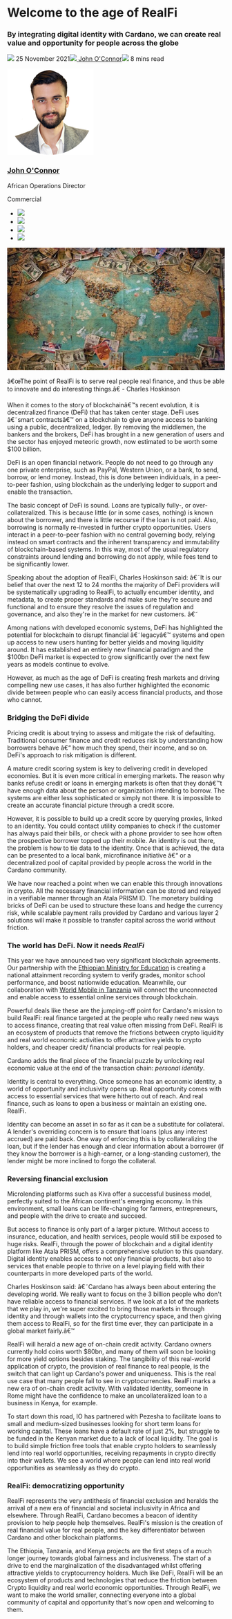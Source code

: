 # Welcome to the age of RealFi
### **By integrating digital identity with Cardano, we can create real value and opportunity for people across the globe**
![](img/2021-11-25-welcome-to-the-age-of-realfi.002.png) 25 November 2021![](img/2021-11-25-welcome-to-the-age-of-realfi.002.png)[ John O'Connor](/en/blog/authors/john-oconnor/page-1/)![](img/2021-11-25-welcome-to-the-age-of-realfi.003.png) 8 mins read

![John O'Connor](img/2021-11-25-welcome-to-the-age-of-realfi.004.png)[](/en/blog/authors/john-oconnor/page-1/)
### [**John O'Connor**](/en/blog/authors/john-oconnor/page-1/)
African Operations Director

Commercial

- ![](img/2021-11-25-welcome-to-the-age-of-realfi.005.png)[](mailto:john.oconnor@iohk.io "Email")
- ![](img/2021-11-25-welcome-to-the-age-of-realfi.006.png)[](https://www.linkedin.com/in/jjtoconnor/ "LinkedIn")
- ![](img/2021-11-25-welcome-to-the-age-of-realfi.007.png)[](https://twitter.com/jjtoconnor "Twitter")
- ![](img/2021-11-25-welcome-to-the-age-of-realfi.008.png)[](https://github.com/staircaseJapes "GitHub")

![Welcome to the age of RealFi](img/2021-11-25-welcome-to-the-age-of-realfi.009.jpeg)

â€œThe point of RealFi is to serve real people real finance, and thus be able to innovate and do interesting things.â€ - Charles Hoskinson

When it comes to the story of blockchainâ€™s recent evolution, it is decentralized finance (DeFi) that has taken center stage. DeFi uses â€˜smart contractsâ€™ on a blockchain to give anyone access to banking using a public, decentralized, ledger. By removing the middlemen, the bankers and the brokers, DeFi has brought in a new generation of users and the sector has enjoyed meteoric growth, now estimated to be worth some $100 billion.

DeFi is an open financial network. People do not need to go through any one private enterprise, such as PayPal, Western Union, or a bank, to send, borrow, or lend money. Instead, this is done between individuals, in a peer-to-peer fashion, using blockchain as the underlying ledger to support and enable the transaction.

The basic concept of DeFi is sound. Loans are typically fully-, or over-collateralized. This is because little (or in some cases, nothing) is known about the borrower, and there is little recourse if the loan is not paid. Also, borrowing is normally re-invested in further crypto opportunities. Users interact in a peer-to-peer fashion with no central governing body, relying instead on smart contracts and the inherent transparency and immutability of blockchain-based systems. In this way, most of the usual regulatory constraints around lending and borrowing do not apply, while fees tend to be significantly lower.

Speaking about the adoption of RealFi, Charles Hoskinson said: â€˜It is our belief that over the next 12 to 24 months the majority of DeFi providers will be systematically upgrading to RealFi, to actually encumber identity, and metadata, to create proper standards and make sure they're secure and functional and to ensure they resolve the issues of regulation and governance, and also they're in the market for new customers. â€˜

Among nations with developed economic systems, DeFi has highlighted the potential for blockchain to disrupt financial â€˜legacyâ€™ systems and open up access to new users hunting for better yields and moving liquidity around. It has established an entirely new financial paradigm and the $100bn DeFi market is expected to grow significantly over the next few years as models continue to evolve. 

However, as much as the age of DeFi is creating fresh markets and driving compelling new use cases, it has also further highlighted the economic divide between people who can easily access financial products, and those who cannot.
### **Bridging the DeFi divide**
Pricing credit is about trying to assess and mitigate the risk of defaulting. Traditional consumer finance and credit reduces risk by understanding how borrowers behave â€“ how much they spend, their income, and so on. DeFi's approach to risk mitigation is different. 

A mature credit scoring system is key to delivering credit in developed economies. But it is even more critical in emerging markets. The reason why banks refuse credit or loans in emerging markets is often that they donâ€™t have enough data about the person or organization intending to borrow. The systems are either less sophisticated or simply not there. It is impossible to create an accurate financial picture through a credit score. 

However, it is possible to build up a credit score by querying proxies, linked to an identity. You could contact utility companies to check if the customer has always paid their bills, or check with a phone provider to see how often the prospective borrower topped up their mobile. An identity is out there, the problem is how to tie data to the identity. Once that is achieved, the data can be presented to a local bank, microfinance initiative â€“ or a decentralized pool of capital provided by people across the world in the Cardano community.

We have now reached a point when we can enable this through innovations in crypto. All the necessary financial information can be stored and relayed in a verifiable manner through an Atala PRISM ID. The monetary building bricks of DeFi can be used to structure these loans and hedge the currency risk, while scalable payment rails provided by Cardano and various layer 2 solutions will make it possible to transfer capital across the world without friction.
### **The world has DeFi. Now it needs *RealFi***
This year we have announced two very significant blockchain agreements. Our partnership with the [Ethiopian Ministry for Education](https://africa.cardano.org/) is creating a national attainment recording system to verify grades, monitor school performance, and boost nationwide education. Meanwhile, our collaboration with [World Mobile in Tanzania](https://youtu.be/WSSpI8Rtif0) will connect the unconnected and enable access to essential online services through blockchain.

Powerful deals like these are the jumping-off point for Cardano's mission to build RealFi: real finance targeted at the people who really need new ways to access finance, creating that real value often missing from DeFi. RealFi is an ecosystem of products that remove the frictions between crypto liquidity and real world economic activities to offer attractive yields to crypto holders, and cheaper credit/ financial products for real people.

Cardano adds the final piece of the financial puzzle by unlocking real economic value at the end of the transaction chain: *personal identity*.

Identity is central to everything. Once someone has an economic identity, a world of opportunity and inclusivity opens up. Real opportunity comes with access to essential services that were hitherto out of reach. And real finance, such as loans to open a business or maintain an existing one. RealFi.

Identity can become an asset in so far as it can be a substitute for collateral. A lender's overriding concern is to ensure that loans (plus any interest accrued) are paid back. One way of enforcing this is by collateralizing the loan, but if the lender has enough and clear information about a borrower (if they know the borrower is a high-earner, or a long-standing customer), the lender might be more inclined to forgo the collateral.
### **Reversing financial exclusion**
Microlending platforms such as Kiva offer a successful business model, perfectly suited to the African continent's emerging economy. In this environment, small loans can be life-changing for farmers, entrepreneurs, and people with the drive to create and succeed. 

But access to finance is only part of a larger picture. Without access to insurance, education, and health services, people would still be exposed to huge risks. RealFi, through the power of blockchain and a digital identity platform like Atala PRISM, offers a comprehensive solution to this quandary. Digital identity enables access to not only financial products, but also to services that enable people to thrive on a level playing field with their counterparts in more developed parts of the world. 

Charles Hoskinson said: â€˜Cardano has always been about entering the developing world. We really want to focus on the 3 billion people who don't have reliable access to financial services. If we look at a lot of the markets that we play in, we're super excited to bring those markets in through identity and through wallets into the cryptocurrency space, and then giving them access to RealFi, so for the first time ever, they can participate in a global market fairly.â€™

RealFi will herald a new age of on-chain credit activity. Cardano owners currently hold coins worth $80bn, and many of them will soon be looking for more yield options besides staking. The tangibility of this real-world application of crypto, the provision of real finance to real people, is the switch that can light up Cardano's power and uniqueness. This is the real use case that many people fail to see in cryptocurrencies. RealFi marks a new era of on-chain credit activity. With validated identity, someone in Rome might have the confidence to make an uncollateralized loan to a business in Kenya, for example.

To start down this road, IO has partnered with Pezesha to facilitate loans to small and medium-sized businesses looking for short term loans for working capital. These loans have a default rate of just 2%, but struggle to be funded in the Kenyan market due to a lack of local liquidity. The goal is to build simple friction free tools that enable crypto holders to seamlessly lend into real world opportunities, receiving repayments in crypto directly into their wallets. We see a world where people can lend into real world opportunities as seamlessly as they do crypto.
### **RealFi: democratizing opportunity**
RealFi represents the very antithesis of financial exclusion and heralds the arrival of a new era of financial and societal inclusivity in Africa and elsewhere. Through RealFi, Cardano becomes a beacon of identity provision to help people help themselves. RealFi's mission is the creation of real financial value for real people, and the key differentiator between Cardano and other blockchain platforms. 

The Ethiopia, Tanzania, and Kenya projects are the first steps of a much longer journey towards global fairness and inclusiveness. The start of a drive to end the marginalization of the disadvantaged whilst offering attractive yields to cryptocurrency holders. Much like DeFi, RealFi will be an ecosystem of products and technologies that reduce the friction between Crypto liquidity and real world economic opportunities. Through RealFi, we want to make the world smaller, connecting everyone into a global community of capital and opportunity that's now open and welcoming to them.
